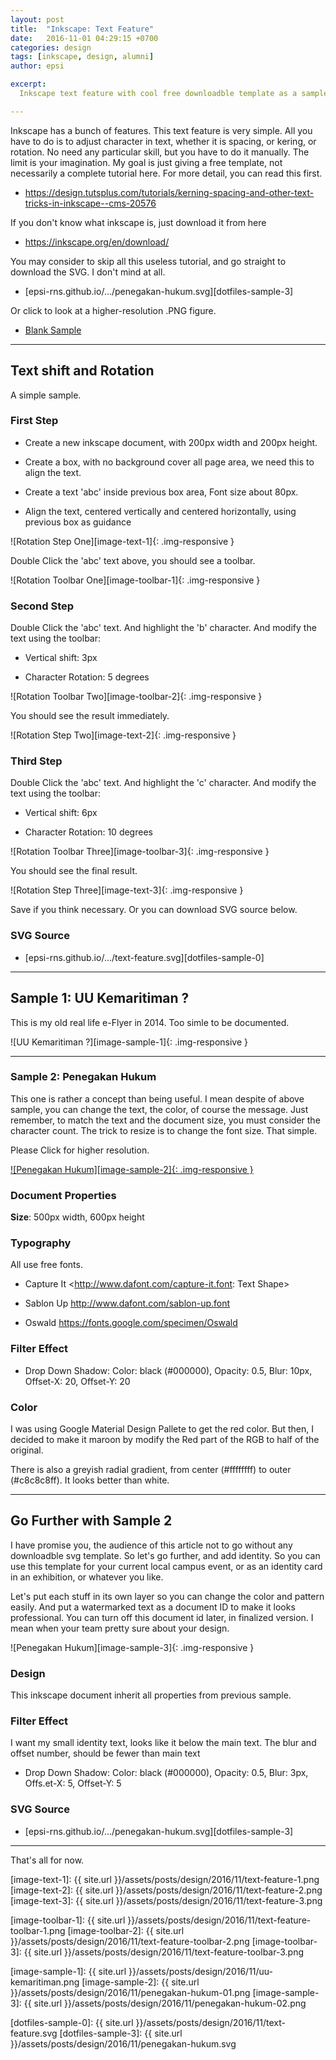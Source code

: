 ```yaml
---
layout: post
title:  "Inkscape: Text Feature"
date:   2016-11-01 04:29:15 +0700
categories: design
tags: [inkscape, design, alumni]
author: epsi

excerpt:
  Inkscape text feature with cool free downloadble template as a sample.

---
```


Inkscape has a bunch of features. This text feature is very simple. All you have to do is to adjust character in text, whether it is spacing, or kering, or rotation. No need any particular skill, but you have to do it manually. The limit is your imagination. My goal is just giving a free template, not necessarily a complete tutorial here. For more detail, you can read this first.

* <https://design.tutsplus.com/tutorials/kerning-spacing-and-other-text-tricks-in-inkscape--cms-20576>

If you don't know what inkscape is, just download it from here

* <https://inkscape.org/en/download/>

You may consider to skip all this useless tutorial, and go straight to download the SVG. I don't mind at all.

* [epsi-rns.github.io/.../penegakan-hukum.svg][dotfiles-sample-3]

Or click to look at a higher-resolution .PNG figure.

* [Blank Sample][hires-sample-2]

-- -- --

## Text shift and Rotation

A simple sample.

### First Step

* Create a new inkscape document, with 200px width and 200px height.

* Create a box, with no background cover all page area, we need this to align the text.

* Create a text 'abc' inside previous box area, Font size about 80px.

* Align the text, centered vertically and centered horizontally, using previous box as guidance

![Rotation Step One][image-text-1]{: .img-responsive }

Double Click the 'abc' text above, you should see a toolbar.

![Rotation Toolbar One][image-toolbar-1]{: .img-responsive }

### Second Step

Double Click the 'abc' text. And highlight the 'b' character. And modify the text using the toolbar:

* Vertical shift: 3px

* Character Rotation: 5 degrees

![Rotation Toolbar Two][image-toolbar-2]{: .img-responsive }

You should see the result immediately.

![Rotation Step Two][image-text-2]{: .img-responsive }

### Third Step

Double Click the 'abc' text. And highlight the 'c' character. And modify the text using the toolbar:

* Vertical shift: 6px

* Character Rotation: 10 degrees

![Rotation Toolbar Three][image-toolbar-3]{: .img-responsive }

You should see the final result.

![Rotation Step Three][image-text-3]{: .img-responsive }

Save if you think necessary. Or you can download SVG source below.

### SVG Source

* [epsi-rns.github.io/.../text-feature.svg][dotfiles-sample-0]

-- -- --

## Sample 1: UU Kemaritiman ?

This is my old real life e-Flyer in 2014. Too simle to be documented.

![UU Kemaritiman ?][image-sample-1]{: .img-responsive }

-- -- --

### Sample 2: Penegakan Hukum

This one is rather a concept than being useful. I mean despite of above sample, you can change the text, the color, of course the message. Just remember, to match the text and the document size, you must consider the character count. The trick to resize is to change the font size. That simple.

Please Click for higher resolution.

[![Penegakan Hukum][image-sample-2]{: .img-responsive }][hires-sample-2]

### Document Properties

**Size**: 500px width, 600px height

### Typography

All use free fonts.

* Capture It <http://www.dafont.com/capture-it.font: Text Shape>

* Sablon Up <http://www.dafont.com/sablon-up.font>

* Oswald <https://fonts.google.com/specimen/Oswald>

### Filter Effect

* Drop Down Shadow: Color: black (#000000), Opacity: 0.5, Blur: 10px, Offset-X: 20, Offset-Y: 20

### Color

I was using Google Material Design Pallete to get the red color. But then, I decided to make it maroon by modify the Red part of the RGB to half of the original.

There is also a greyish radial gradient, from center (#ffffffff) to outer (#c8c8c8ff). It looks better than white.

-- -- --

## Go Further with Sample 2
 
I have promise you, the audience of this article not to go without any downloadble svg template. So let's go further, and add identity. So you can use this template for your current local campus event, or as an identity card in an exhibition, or whatever you like. 

Let's put each stuff in its own layer so you can change the color and pattern easily. And put a watermarked text as a document ID to make it looks professional. You can turn off this document id later, in finalized version. I mean when your team pretty sure about your design.

![Penegakan Hukum][image-sample-3]{: .img-responsive }

### Design

This inkscape document inherit all properties from previous sample.

### Filter Effect

I want my small identity text, looks like it below the main text. The blur and offset number, should be fewer than main text

* Drop Down Shadow: Color: black (#000000), Opacity: 0.5, Blur: 3px, Offs.et-X: 5, Offset-Y: 5

### SVG Source

* [epsi-rns.github.io/.../penegakan-hukum.svg][dotfiles-sample-3]

-- -- --

That's all for now.


[//]: <> ( -- -- -- links below -- -- -- )


[image-text-1]: {{ site.url }}/assets/posts/design/2016/11/text-feature-1.png
[image-text-2]: {{ site.url }}/assets/posts/design/2016/11/text-feature-2.png
[image-text-3]: {{ site.url }}/assets/posts/design/2016/11/text-feature-3.png

[image-toolbar-1]: {{ site.url }}/assets/posts/design/2016/11/text-feature-toolbar-1.png
[image-toolbar-2]: {{ site.url }}/assets/posts/design/2016/11/text-feature-toolbar-2.png
[image-toolbar-3]: {{ site.url }}/assets/posts/design/2016/11/text-feature-toolbar-3.png

[image-sample-1]: {{ site.url }}/assets/posts/design/2016/11/uu-kemaritiman.png
[image-sample-2]: {{ site.url }}/assets/posts/design/2016/11/penegakan-hukum-01.png
[image-sample-3]: {{ site.url }}/assets/posts/design/2016/11/penegakan-hukum-02.png

[hires-sample-2]: https://lh3.googleusercontent.com/6Pv11pGlwf7CStbWoahAaVTK3Qo-sg6UNfnCG8Fw2ooEZcuNQTYChSyX35dy3DFAKSbvVIYVaanKpEjT3b5mYRchBHrZXI4VDpLpGlCk5PHEqkQqxiIrRci-mmL6_qGCIuFrUUJgMGSKCW792bYDdfz1LnpzVyC3V393-yV044mTwTe_1iz9I8yljZZKS2s9re15QU3ZcmbiRkQJ_xQaHUE_UVTC2BdYfNHmjOxVDEPi0UjXuuGpbeQ0fWkVSKlkLYOMPCvkmeG5PjYVBC9Ge-e0ZHdO-N0luuV7AXx3HGoAZYyhSCtbKKKUOTiTokkPtCL_nEkbO4IpVIjncHI6NjCoinpOJTnoaJ3H6qU1tcTAOhdMJjoe3_XzSE15qcd4hlPW0IkOcGqfYSqVUzh82qkylDpORKhqRTInjIcVYajp_FklxqeGLFWQbFEQohFxdCnNVkHuswsA5TwX8EQDp-BMXilpbSCqEJzqeagcMicI2Wa3zL-bQV_j8vp9xPsVsmSlSIn_9RnRIUqE09F6Ubx7vecCvbj1rInbHUAnKA7f0EFumHBK6Q6bM1pb3HXl0i3heMY5HGzgbexqlo2dj0DI0FcNwrQjDNKnv8J-qd2B2EtK=w0

[dotfiles-sample-0]: {{ site.url }}/assets/posts/design/2016/11/text-feature.svg
[dotfiles-sample-3]: {{ site.url }}/assets/posts/design/2016/11/penegakan-hukum.svg
